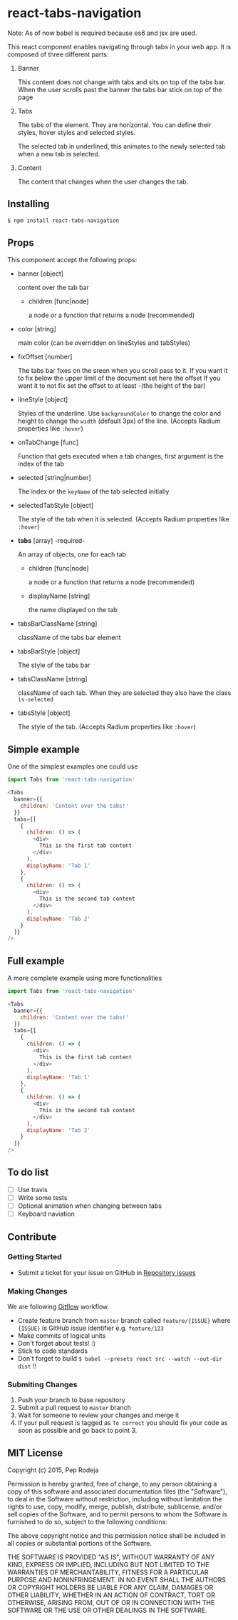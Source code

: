 react-tabs-navigation
=====================

Note: As of now babel is required because es6 and jsx are used.

This react component enables navigating through tabs in your web app.
It is composed of three different parts:

1. Banner

   This content does not change with tabs and sits on top of the tabs bar. When the user scrolls past the banner the tabs bar stick on top of the page

2. Tabs

   The tabs of the element. They are horizontal. You can define their styles, hover styles and selected styles.

   The selected tab in underlined, this animates to the newly selected tab when a new tab is selected.

3. Content

   The content that changes when the user changes the tab.

Installing
----------

```bash
$ npm install react-tabs-navigation
```

Props
-----

This component accept the following props:

* banner [object]

  content over the tab bar

  * children [func|node]

    a node or a function that returns a node (recommended)

* color [string]

  main color (can be overridden on lineStyles and tabStyles)

* fixOffset [number]

  The tabs bar fixes on the sreen when you scroll pass to it.
  If you want it to fix below the upper limit of the document set here the offset
  If you want it to not fix set the offset to at least -(the height of the bar)

* lineStyle [object]

  Styles of the underline.
  Use `backgroundColor` to change the color and height to change the `width` (default 3px) of the line.
  (Accepts Radium properties like `:hover`)

* onTabChange [func]

  Function that gets executed when a tab changes, first argument is the index of the tab

* selected [string|number]

  The index or the `keyName` of the tab selected initially

* selectedTabStyle [object]

  The style of the tab when it is selected.
  (Accepts Radium properties like `:hover`)

* **tabs** [array] -required-

  An array of objects, one for each tab

  * children [func|node]

    a node or a function that returns a node (recommended)

  * displayName [string]

    the name displayed on the tab

* tabsBarClassName [string]

  className of the tabs bar element

* tabsBarStyle [object]

  The style of the tabs bar

* tabsClassName [string]

  className of each tab. When they are selected they also have the class `is-selected`

* tabsStyle [object]

  The style of the tab.
  (Accepts Radium properties like `:hover`)

Simple example
--------------

One of the simplest examples one could use

````javascript
import Tabs from 'react-tabs-navigation'

<Tabs
  banner={{
    children: 'Content over the tabs!'
  }}
  tabs={[
    {
      children: () => (
        <div>
          This is the first tab content
        </div>
      ),
      displayName: 'Tab 1'
    },
    {
      children: () => (
        <div>
          This is the second tab content
        </div>
      ),
      displayName: 'Tab 2'
    }
  ]}
/>
````

Full example
------------

A more complete example using more functionalities

````javascript
import Tabs from 'react-tabs-navigation'

<Tabs
  banner={{
    children: 'Content over the tabs!'
  }}
  tabs={[
    {
      children: () => (
        <div>
          This is the first tab content
        </div>
      ),
      displayName: 'Tab 1'
    },
    {
      children: () => (
        <div>
          This is the second tab content
        </div>
      ),
      displayName: 'Tab 2'
    }
  ]}
/>
````

To do list
----------

- [ ] Use travis
- [ ] Write some tests
- [ ] Optional animation when changing between tabs
- [ ] Keyboard naviation

Contribute
------------

### Getting Started

* Submit a ticket for your issue on GitHub in [Repository issues](https://github.com/pepjo/react-tabs-navigation/issues)

### Making Changes
We are following [Gitflow](http://nvie.com/posts/a-successful-git-branching-model/) workflow.

* Create feature branch from `master` branch called `feature/{ISSUE}` where `{ISSUE}` is GitHub issue identifier e.g. `feature/123`
* Make commits of logical units
* Don't forget about tests! :)
* Stick to code standards
* Don't forget to build `$ babel --presets react src --watch --out-dir dist` !!



### Submiting Changes

1. Push your branch to base repository
2. Submit a pull request to `master` branch
3. Wait for someone to review your changes and merge it
4. If your pull request is tagged as `To correct` you should fix your code as soon as possible and go back to point 3.

MIT License
------------

Copyright (c) 2015, Pep Rodeja

Permission is hereby granted, free of charge, to any person obtaining a copy
of this software and associated documentation files (the "Software"), to deal
in the Software without restriction, including without limitation the rights
to use, copy, modify, merge, publish, distribute, sublicense, and/or sell
copies of the Software, and to permit persons to whom the Software is
furnished to do so, subject to the following conditions:

The above copyright notice and this permission notice shall be included in
all copies or substantial portions of the Software.

THE SOFTWARE IS PROVIDED "AS IS", WITHOUT WARRANTY OF ANY KIND, EXPRESS OR
IMPLIED, INCLUDING BUT NOT LIMITED TO THE WARRANTIES OF MERCHANTABILITY,
FITNESS FOR A PARTICULAR PURPOSE AND NONINFRINGEMENT.  IN NO EVENT SHALL THE
AUTHORS OR COPYRIGHT HOLDERS BE LIABLE FOR ANY CLAIM, DAMAGES OR OTHER
LIABILITY, WHETHER IN AN ACTION OF CONTRACT, TORT OR OTHERWISE, ARISING FROM,
OUT OF OR IN CONNECTION WITH THE SOFTWARE OR THE USE OR OTHER DEALINGS IN
THE SOFTWARE.
